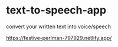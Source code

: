 # text-to-speech-app

convert your written text into voice/speech

https://festive-perlman-797929.netlify.app/
